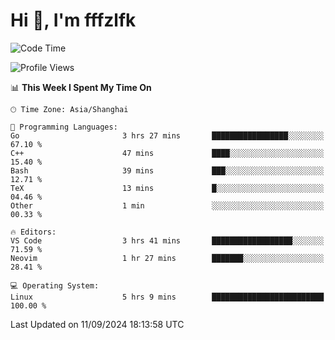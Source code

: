 # Hi 👋, I'm fffzlfk

<!--START_SECTION:waka-->
![Code Time](http://img.shields.io/badge/Code%20Time-969%20hrs%203%20mins-blue)

![Profile Views](http://img.shields.io/badge/Profile%20Views-0-blue)

📊 **This Week I Spent My Time On** 

```text
🕑︎ Time Zone: Asia/Shanghai

💬 Programming Languages: 
Go                       3 hrs 27 mins       █████████████████░░░░░░░░   67.10 % 
C++                      47 mins             ████░░░░░░░░░░░░░░░░░░░░░   15.40 % 
Bash                     39 mins             ███░░░░░░░░░░░░░░░░░░░░░░   12.71 % 
TeX                      13 mins             █░░░░░░░░░░░░░░░░░░░░░░░░   04.46 % 
Other                    1 min               ░░░░░░░░░░░░░░░░░░░░░░░░░   00.33 % 

🔥 Editors: 
VS Code                  3 hrs 41 mins       ██████████████████░░░░░░░   71.59 % 
Neovim                   1 hr 27 mins        ███████░░░░░░░░░░░░░░░░░░   28.41 % 

💻 Operating System: 
Linux                    5 hrs 9 mins        █████████████████████████   100.00 % 
```


 Last Updated on 11/09/2024 18:13:58 UTC
<!--END_SECTION:waka-->
